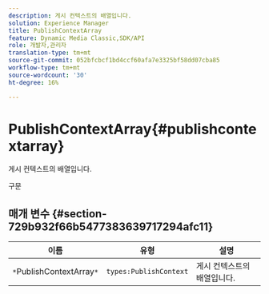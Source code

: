```yaml
---
description: 게시 컨텍스트의 배열입니다.
solution: Experience Manager
title: PublishContextArray
feature: Dynamic Media Classic,SDK/API
role: 개발자,관리자
translation-type: tm+mt
source-git-commit: 052bfcbcf1bd4ccf60afa7e3325bf58dd07cba85
workflow-type: tm+mt
source-wordcount: '30'
ht-degree: 16%

---
```



# PublishContextArray{#publishcontextarray}

게시 컨텍스트의 배열입니다.

구문

## 매개 변수 {#section-729b932f66b5477383639717294afc11}

| 이름 | 유형 | 설명 |
|---|---|---|
| `*`PublishContextArray`*` | `types:PublishContext` | 게시 컨텍스트의 배열입니다. |

